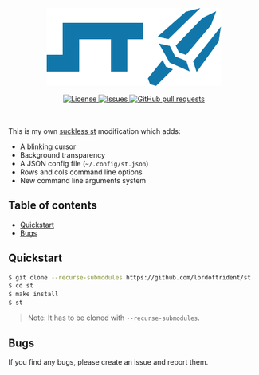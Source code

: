 <p align="center"><img width="350px" src="./res/logo.png"></p>
<p align="center">
	<a href="./LICENSE">
		<img alt="License" src="https://img.shields.io/badge/license-MIT%2FX-26c374?style=for-the-badge">
	</a>
	<a href="https://github.com/LordOfTrident/st/issues">
		<img alt="Issues" src="https://img.shields.io/github/issues/LordOfTrident/st?style=for-the-badge&color=4f79e4">
	</a>
	<a href="https://github.com/LordOfTrident/st/pulls">
		<img alt="GitHub pull requests" src="https://img.shields.io/github/issues-pr/LordOfTrident/st?style=for-the-badge&color=4f79e4">
	</a>
	<br><br><br>
</p>

This is my own [suckless st](https://st.suckless.org/) modification which adds:
- A blinking cursor
- Background transparency
- A JSON config file (`~/.config/st.json`)
- Rows and cols command line options
- New command line arguments system

## Table of contents
* [Quickstart](#quickstart)
* [Bugs](#bugs)

## Quickstart
```sh
$ git clone --recurse-submodules https://github.com/lordoftrident/st
$ cd st
$ make install
$ st
```

> Note: It has to be cloned with `--recurse-submodules`.

## Bugs
If you find any bugs, please create an issue and report them.
